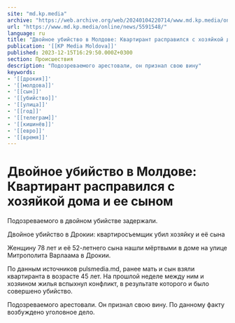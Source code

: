 ```yaml
---
site: "md.kp.media"
archive: "https://web.archive.org/web/20240104220714/www.md.kp.media/online/news/5591548/"
url: "https://www.md.kp.media/online/news/5591548/"
language: ru
title: "Двойное убийство в Молдове: Квартирант расправился с хозяйкой дома и ее сыном"
publication: '[[KP Media Moldova]]'
published: 2023-12-15T16:29:50.000Z+0300
section: Происшествия
description: "Подозреваемого арестовали, он признал свою вину"
keywords:
- '[[дрокия]]'
- '[[молдова]]'
- '[[сын]]'
- '[[убийство]]'
- '[[улица]]'
- '[[год]]'
- '[[телеграм]]'
- '[[кишинёв]]'
- '[[евро]]'
- '[[время]]'
---
```


# Двойное убийство в Молдове: Квартирант расправился с хозяйкой дома и ее сыном

Подозреваемого в двойном убийстве задержали.

Двойное убийство в Дрокии: квартиросъемщик убил хозяйку и её сына

Женщину 78 лет и её 52-летнего сына нашли мёртвыми в доме на улице Митрополита Варлаама в Дрокии.

По данным источников pulsmedia.md, ранее мать и сын взяли квартиранта в возрасте 45 лет. На прошлой неделе между ним и хозяином жилья вспыхнул конфликт, в результате которого и было совершено убийство.

Подозреваемого арестовали. Он признал свою вину. По данному факту возбуждено уголовное дело.